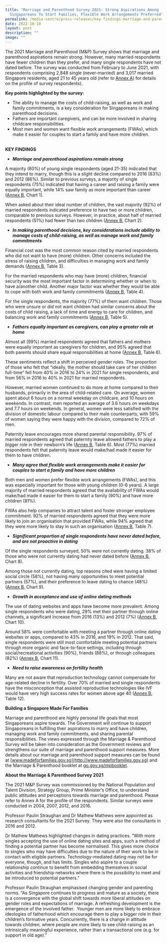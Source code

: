 ```yaml
---
title: "Marriage and Parenthood Survey 2021: Strong Aspirations Among
  Singaporeans To Start Families, Flexible Work Arrangements Preferred"
permalink: /media-centre/press-releases/key-findings-marriage-and-parenthood-survey-2021/
date: 2022-10-10
layout: post
description: ""
image: ""
---
```

The 2021 Marriage and Parenthood (M&P) Survey shows that marriage and parenthood aspirations remain strong. However, many married respondents have fewer children than they prefer, and many single respondents have not dated before. The survey was conducted from February to June 2021, with respondents comprising 2,848 single (never-married) and 3,017 married Singapore residents, aged 21 to 45 years old (refer to [Annex A](/files/media-centre/press-releases/Annex%20A.pdf)) for details on the profile of survey respondents).

**Key points highlighted by the survey:**

* The ability to manage the costs of child-raising, as well as work and family commitments, is a key consideration for Singaporeans in making parenthood decisions.
* Fathers are important caregivers, and can be more involved in sharing childcare responsibilities.
* Most men and women want flexible work arrangements (FWAs), which make it easier for couples to start a family and have more children.           

**KEY FINDINGS**

* **_Marriage and parenthood aspirations remain strong_**

A majority (80%) of young single respondents (aged 21-35) indicated that they intend to marry, though this is a slight decline compared to 2016 (83%) and 2012 (86%). Similar to previous surveys, a majority of single respondents (75%) indicated that having a career and raising a family were equally important, while 14% saw family as more important than career ([Annex B](/files/media-centre/press-releases/Annex%20B.pdf), Chart 1).

When asked about their ideal number of children, the vast majority (92%) of married respondents indicated preference to have two or more children, comparable to previous surveys. However, in practice, about half of married respondents (51%) had fewer than two children ([Annex B](/files/media-centre/press-releases/Annex%20B.pdf), Chart 2).

* **_In making parenthood decisions, key considerations include ability to manage costs of child-raising, as well as manage work and family commitments_**  

Financial cost was the most common reason cited by married respondents who did not want to have (more) children. Other concerns included the stress of raising children, and difficulties in managing work and family demands ([Annex B](/files/media-centre/press-releases/Annex%20B.pdf), Table 3).

For the married respondents who may have (more) children, financial security was the most important factor in determining whether or when to have a/another child. Another major factor was whether they would be able to cope with both work and family commitments ([Annex B](/files/media-centre/press-releases/Annex%20B.pdf), Table 4).

For the single respondents, the majority (77%) of them want children. Those who were unsure or did not want children had similar concerns about the costs of child raising, a lack of time and energy to care for children, and balancing work and family commitments ([Annex B](/files/media-centre/press-releases/Annex%20B.pdf), Table 5).

* **_Fathers equally important as caregivers, can play a greater role at home_**

Almost all (99%) married respondents agreed that fathers and mothers were equally important as caregivers for children, and 95% agreed that both parents should share equal responsibilities at home ([Annex B](/files/media-centre/press-releases/Annex%20B.pdf), Table 6).

These sentiments reflect a shift in perceived gender roles. The proportion of those who felt that “ideally, the mother should take care of her children full-time” fell from 40% in 2016 to 24% in 2021 for single respondents, and from 56% in 2016 to 40% in 2021 for married respondents.       

However, married women continued to do more at home compared to their husbands, primarily in the area of child-related care. On average, women spent about 6 hours on a normal weekday on childcare, and 10 hours on weekends. In contrast, men reported an average of 3.6 hours on weekdays and 7.7 hours on weekends. In general, women were less satisfied with the division of domestic labour compared to their male counterparts, with 59% of women saying they were happy with the division, compared to 72% of men.    

Paternity leave encourages more shared parental responsibility. 97% of married respondents agreed that paternity leave allowed fathers to play a bigger role in their newborn’s life ([Annex B](/files/media-centre/press-releases/Annex%20B.pdf), Table 6). Most (77%) married respondents felt that paternity leave would make/had made it easier for them to have children.

* **_Many agree that flexible work arrangements make it easier for couples to start a family and have more children_**

Both men and women prefer flexible work arrangements (FWAs), and this was especially important for those with young children (0-6 years). A large majority of married respondents agreed that the availability of FWAs would make/had made it easier for them to start a family (90%) and have more children (81%).

FWAs also help companies to attract talent and foster stronger employee commitment. 92% of married respondents agreed that they were more likely to join an organisation that provided FWAs, while 94% agreed that they were more likely to stay in such an organisation ([Annex B](/files/media-centre/press-releases/Annex%20B.pdf), Table 7).

* **_Significant proportion of single respondents have never dated before, and are not proactive in dating_**

Of the single respondents surveyed, 50% were not currently dating. 38% of those who were not currently dating had never dated before ([Annex B](/files/media-centre/press-releases/Annex%20B.pdf), Chart 8).

Among those not currently dating, top reasons cited were having a limited social circle (58%), not having many opportunities to meet potential partners (57%), and their preference to leave dating to chance (48%) ([Annex B](/files/media-centre/press-releases/Annex%20B.pdf), Chart 9).

* **_Growth in acceptance and use of online dating methods_**

The use of dating websites and apps have become more prevalent. Among single respondents who were dating, 29% met their partner through online channels, a significant increase from 2016 (13%) and 2012 (7%) ([Annex B](/files/media-centre/press-releases/Annex%20B.pdf), Chart 10).

Around 58% were comfortable with meeting a partner through online dating websites or apps, compared to 43% in 2016, and 19% in 2012. That said, single respondents were still most comfortable meeting potential partners through more organic and face-to-face settings, including through social/recreational activities (90%), friends (88%), or through colleagues (82%) ([Annex B](/files/media-centre/press-releases/Annex%20B.pdf), Chart 11).

* **_Need to raise awareness on fertility health_**

Many are not aware that reproduction technology cannot compensate for age-related decline in fertility. Over 70% of married and single respondents have the misconception that assisted reproductive technologies like IVF would have very high success rates for women above age 40 ([Annex B](/files/media-centre/press-releases/Annex%20B.pdf), Table 12). 

**Building a Singapore Made For Families**

Marriage and parenthood are highly personal life goals that most Singaporeans aspire towards. The Government will continue to support Singaporeans in fulfilling their aspirations to marry and have children, managing work and family commitments, and sharing parental responsibilities. The views expressed through the Marriage & Parenthood Survey will be taken into consideration as the Government reviews and strengthens our suite of marriage and parenthood support measures. More details about our marriage and parenthood support measures can be found at [www.madeforfamilies.gov.sg](http://www.madeforfamilies.gov.sg) and the Marriage & Parenthood booklet at [go.gov.sg/mpbooklet](https://my-sgdcs.sgnet.gov.sg/personal/PMOSGKMLA/Documents/go.gov.sg/mpbooklet).

**About the Marriage & Parenthood Survey 2021**

The 2021 M&P Survey was commissioned by the National Population and Talent Division, Strategy Group, Prime Minister’s Office, to understand public attitudes and perceptions towards marriage and parenthood. Please refer to Annex A for the profile of the respondents. Similar surveys were conducted in 2004, 2007, 2012, and 2016.

Professor Paulin Straughan and Dr Mathew Mathews were appointed as research consultants for the 2021 Survey. They were also the consultants in 2016 and 2012.

Dr Mathew Mathews highlighted changes in dating practices. “With more singles accepting the use of online dating sites and apps, such a method of finding a potential partner has become normalised. This gives more choice to singles who may have difficulties due to the nature of their work to be in contact with eligible partners. Technology-mediated dating may not be for everyone, though, and has limits. Singles who aspire to a couple relationship continue to benefit from embedding themselves in social activities and friendship networks where there is the possibility to meet and be introduced to potential partners.”

Professor Paulin Straughan emphasised changing gender and parenting norms. “As Singapore continues to progress and mature as a society, there is a convergence with the global shift towards more liberal attitudes on gender roles and expectations of marriage. A refreshing development is the emergence of the involved father.  Younger men are more likely to embrace ideologies of fatherhood which encourage them to play a bigger role in their children’s formative years. Concurrently, there is a change in attitude towards children, where people are more likely to see child-raising as an intrinsically meaningful experience, rather than a transactional one (e.g. for support in old age).”